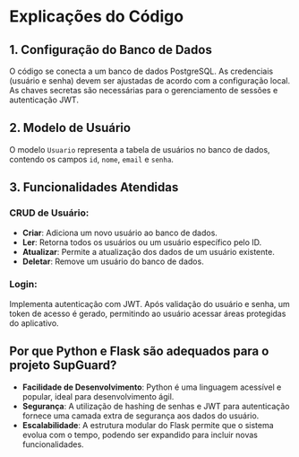 # Explicações do Código

## 1. Configuração do Banco de Dados

O código se conecta a um banco de dados PostgreSQL. As credenciais (usuário e senha) devem ser ajustadas de acordo com a configuração local. As chaves secretas são necessárias para o gerenciamento de sessões e autenticação JWT.

## 2. Modelo de Usuário

O modelo `Usuario` representa a tabela de usuários no banco de dados, contendo os campos `id`, `nome`, `email` e `senha`.

## 3. Funcionalidades Atendidas

### CRUD de Usuário:

- **Criar**: Adiciona um novo usuário ao banco de dados.
- **Ler**: Retorna todos os usuários ou um usuário específico pelo ID.
- **Atualizar**: Permite a atualização dos dados de um usuário existente.
- **Deletar**: Remove um usuário do banco de dados.

### Login:

Implementa autenticação com JWT. Após validação do usuário e senha, um token de acesso é gerado, permitindo ao usuário acessar áreas protegidas do aplicativo.

## Por que Python e Flask são adequados para o projeto SupGuard?

- **Facilidade de Desenvolvimento**: Python é uma linguagem acessível e popular, ideal para desenvolvimento ágil.
- **Segurança**: A utilização de hashing de senhas e JWT para autenticação fornece uma camada extra de segurança aos dados do usuário.
- **Escalabilidade**: A estrutura modular do Flask permite que o sistema evolua com o tempo, podendo ser expandido para incluir novas funcionalidades.
